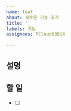 ```yaml
---
name: feat
about: 새로운 기능 추가
title: ''
labels: 기능
assignees: PCloud63514

---
```


## 설명

## 할 일

- [ ]
